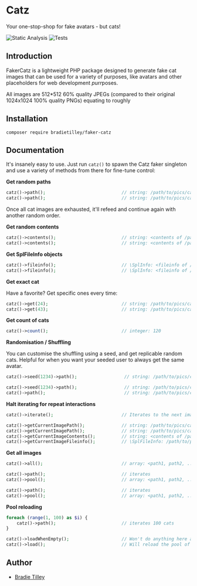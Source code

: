 # Catz

Your one-stop-shop for fake avatars - but cats!

![Static Analysis](https://github.com/bradietilley/faker-catz/actions/workflows/static.yml/badge.svg)
![Tests](https://github.com/bradietilley/faker-catz/actions/workflows/tests.yml/badge.svg)


## Introduction

FakerCatz is a lightweight PHP package designed to generate fake cat images that can be used for a variety of purposes, like avatars and other placeholders for web development *purr*poses.

All images are 512*512 60% quality JPEGs (compared to their original 1024x1024 100% quality PNGs) equating to roughly


## Installation

```
composer require bradietilley/faker-catz
```


## Documentation

It's insanely easy to use. Just run `catz()` to spawn the Catz faker singleton and use a variety of methods from there for fine-tune control:


**Get random paths**

```php
catz()->path();                             // string: /path/to/pics/cat_0037.jpg
catz()->path();                             // string: /path/to/pics/cat_0101.jpg
```

Once all cat images are exhausted, it'll refeed and continue again with another random order.


**Get random contents**

```php
catz()->contents();                         // string: <contents of /path/to/pics/catz_0087.jpg>
catz()->contents();                         // string: <contents of /path/to/pics/catz_0120.jpg>
```


**Get SplFileInfo objects**

```php
catz()->fileinfo();                         // \SplInfo: <fileinfo of /path/to/pics/catz_0042.jpg>
catz()->fileinfo();                         // \SplInfo: <fileinfo of /path/to/pics/catz_0099.jpg>
```


**Get exact cat**

Have a favorite? Get specific ones every time:

```php
catz()->get(24);                            // string: /path/to/pics/cat_0024.jpg
catz()->get(43);                            // string: /path/to/pics/cat_0043.jpg
```

**Get count of cats**

```php
catz()->count();                            // integer: 120                                         (currently there's 120 cats)
```

**Randomisation / Shuffling**

You can customise the shuffling using a seed, and get replicable random cats. Helpful for when you want your seeded user to always get the same avatar.

```php
catz()->seed(1234)->path();                  // string: /path/to/pics/cat_0016.jpg

catz()->seed(1234)->path();                  // string: /path/to/pics/cat_0016.jpg                  (Same again)
catz()->path();                              // string: /path/to/pics/cat_0089.jpg                  (1234's second image is always this - try it yourself)
```


**Halt iterating for repeat interactions**

```php
catz()->iterate();                          // Iterates to the next image

catz()->getCurrentImagePath();              // string: /path/to/pics/catz_0046.jpeg                 (won't iterate)
catz()->getCurrentImagePath();              // string: /path/to/pics/catz_0046.jpeg                 (won't iterate)
catz()->getCurrentImageContents();          // string: <contents of /path/to/pics/catz_0046.jpeg>   (won't iterate)
catz()->getCurrentImageFileinfo();          // \SplFileInfo: /path/to/pics/catz_0046.jpeg           (won't iterate)
```

**Get all  images**

```php
catz()->all();                              // array: <path1, path2, ..., path118, path119, path120>

catz()->path();                             // iterates
catz()->pool();                             // array: <path1, path2, ..., path118, path119>         (pool contains one less now)

catz()->path();                             // iterates
catz()->pool();                             // array: <path1, path2, ..., path118>                  (pool contains one less now)
```

**Pool reloading**

```php
foreach (range(1, 100) as $i) {
    catz()->path();                         // iterates 100 cats
}

catz()->loadWhenEmpty();                    // Won't do anything here as there's still cats in the pool.
catz()->load();                             // Will reload the pool of cats to be the full collection of cat images. 
```

## Author

- [Bradie Tilley](https://github.com/bradietilley)
